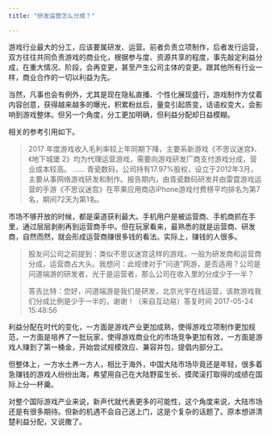 ```yaml
---
title: "研发运营怎么分成？"

---
```


游戏行业最大的分工，应该要属研发、运营。前者负责立项制作，后者发行运营，双方往往共同负责游戏的商业化，根据参与度、资源共享的程度，事先敲定利益分成，在重大情况、阶段，会再变更，甚至产生公司主体的变更。跟其他所有行业一样，商业合作的一切以利益为先。

当然，凡事也会有例外，尤其是现在隐私直播、个性化展现盛行，游戏制作方仗着内容创意，获得越来越多的曝光，积累粉丝后，量变引起质变，话语权变大，会影响到游戏整体。但另一个角度，分工更加明确，但利益分配却日益模糊。

相关的参考引用如下。

>2017 年度游戏收入毛利率较上年同期下降，主要系新游戏《不思议迷宫》、《地下城堡 2》均为代理运营游戏，需要向游戏研发厂商支付游戏分成，营业成本较高。
>……
>青瓷数码，公司持有17.97%股权，设立于2012年3月，主要从事网络游戏研发和制作。报告期内，由青瓷数码研发并由雷霆游戏运营的手游《不思议迷宫》在苹果应用商店iPhone游戏付费榜平均排名为第7名，期间72天为第1名。

市场不够开放的时候，都是渠道获利最大。手机用户是被运营商、手机商抓在手里，通过层层剥削再到运营商手中。但在玩家看来，最熟悉的就是运营商、研发商，自然而然，就会形成运营商赚很多钱的看法。实际上，赚钱的人很多。

>股友问公司之前提到：类似不思议迷宫这样的游戏，一般为研发商和运营商分成，运营商占大头。我想问：此规律对于“问道”网游，是否适用？公司是问道端游的研发者，光于是运营者，那么公司在收入里的分成少于一半？
>
>答吉比特：您好，问道端游是我们是研发，北京光宇在线运营，该款游戏我们分成比例是少于一半的，谢谢！（来自互动易）答复时间 2017-05-24 15:48:56

利益分配在时代的变化，一方面是游戏产业更加成熟，使得游戏立项制作更加规范，一方面是培养了一批玩家，使得游戏商业化的市场竞争更加有效，一方面是游戏人赚到了第一桶金，开始尝试规模效应、兼容并包，提倡内部分工。

但整体上，一方水土养一方人，相比于海外，中国大陆市场毕竟还是年轻，很多着急赚钱的游戏人纷纷出海，希望用自己在大陆野蛮生长、摸爬滚打取得的成绩在国际上分一杯羹。

对整个国际游戏产业来说，新声代就代表更多的可能性，这个角度来说，大陆市场还是有很多期待。但新的机遇不会自己送上门，这是个复杂的话题了。原本想讲清楚利益分配，又说撒了。
